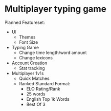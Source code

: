 # Multiplayer typing game

Planned Featureset:

- UI
  - Themes
  - Font Size
- Typing Game
  - Change time length/word amount
  - Change lexicons
- Account Creation
  - Stat tracking
- Multiplayer 1v1s
  - Quick Matches
  - Ranked Standard Format:
    - ELO Rating/Rank
    - 25 words
    - English Top 1k Words
    - Best Of 3
